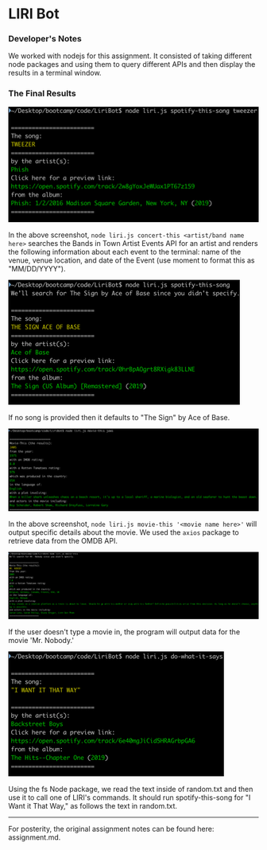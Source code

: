 # LIRI Bot

### Developer's Notes

We worked with nodejs for this assignment. It consisted of taking different node packages and using them to query different APIs and then display the results in a terminal window.

### The Final Results

![](https://github.com/cf512/LiriBot/raw/master/assets/images/01-spotify-this-song.png)

In the above screenshot, `node liri.js concert-this <artist/band name here>` searches the Bands in Town Artist Events API for an artist and renders the following information about each event to the terminal: name of the venue, venue location, and date of the Event (use moment to format this as "MM/DD/YYYY").

![](https://github.com/cf512/LiriBot/raw/master/assets/images/02-spotify-this-song.png)

If no song is provided then it defaults to "The Sign" by Ace of Base.

![](https://github.com/cf512/LiriBot/raw/master/assets/images/03-movie-this.png)

In the above screenshot, `node liri.js movie-this '<movie name here>'` will output specific details about the movie. We used the `axios` package to retrieve data from the OMDB API.

![](https://github.com/cf512/LiriBot/raw/master/assets/images/04-movie-this.png)

If the user doesn't type a movie in, the program will output data for the movie 'Mr. Nobody.' 

![](https://github.com/cf512/LiriBot/raw/master/assets/images/05-do-what-it-says.png)

Using the fs Node package, we read the text inside of random.txt and then use it to call one of LIRI's commands. It should run spotify-this-song for "I Want it That Way," as follows the text in random.txt.

---

For posterity, the original assignment notes can be found here: assignment.md. 
